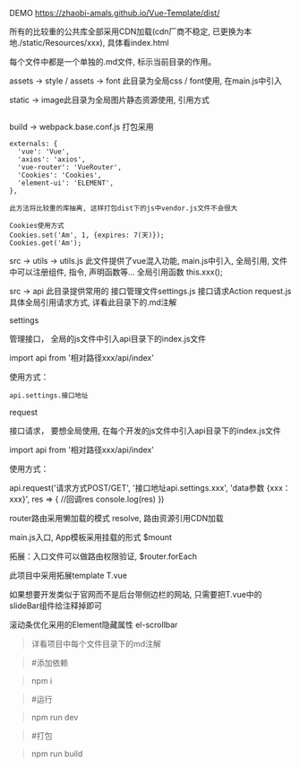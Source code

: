DEMO https://zhaobi-amals.github.io/Vue-Template/dist/

所有的比较重的公共库全部采用CDN加载(cdn厂商不稳定, 已更换为本地./static/Resources/xxx), 具体看index.html


每个文件中都是一个单独的.md文件, 标示当前目录的作用。


assets -> style / assets -> font 此目录为全局css / font使用, 在main.js中引入


static -> image此目录为全局图片静态资源使用, 引用方式

<image :src="'./static/image/logo.png'" alt="">

build -> webpack.base.conf.js 打包采用

    externals: {
      'vue': 'Vue',
      'axios': 'axios',
      'vue-router': 'VueRouter',
      'Cookies': 'Cookies',
      'element-ui': 'ELEMENT',
    },

    此方法将比较重的库抽离, 这样打包dist下的js中vendor.js文件不会很大

    Cookies使用方式
    Cookies.set('Am', 1, {expires: 7(天)});
    Cookies.get('Am');


src -> utils -> utils.js 此文件提供了vue混入功能, main.js中引入, 全局引用, 文件中可以注册组件, 指令, 声明函数等...  全局引用函数 this.xxx();


src -> api 此目录提供常用的 接口管理文件settings.js 接口请求Action request.js 具体全局引用请求方式, 详看此目录下的.md注解

settings

  管理接口， 全局的js文件中引入api目录下的index.js文件

  import api from '相对路径xxx/api/index'

  使用方式：

    api.settings.接口地址


request

  接口请求， 要想全局使用, 在每个开发的js文件中引入api目录下的index.js文件

  import api from '相对路径xxx/api/index'

  使用方式：

  api.request('请求方式POST/GET', '接口地址api.settings.xxx', 'data参数 {xxx：xxx}', res => {
      //回调res
      console.log(res)
  })


router路由采用懒加载的模式 resolve, 路由资源引用CDN加载


main.js入口, App模板采用挂载的形式 $mount

  拓展：入口文件可以做路由权限验证, $router.forEach



此项目中采用拓展template T.vue

如果想要开发类似于官网而不是后台带侧边栏的网站, 只需要把T.vue中的slideBar组件给注释掉即可

滚动条优化采用的Element隐藏属性 el-scrollbar


> 详看项目中每个文件目录下的md注解

> #添加依赖

> npm i

> #运行

> npm run dev

> #打包

> npm run build


